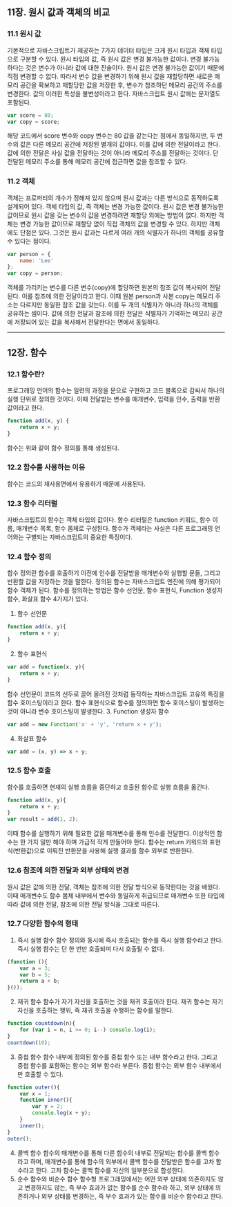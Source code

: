 ## 11장. 원시 값과 객체의 비교

### 11.1 원시 값

기본적으로 자바스크립트가 제공하는 7가지 데이터 타입은 크게 원시 타입과 객체 타입으로 구분할 수 있다.
원시 타입의 값, 즉 원시 값은 변경 불가능한 값이다. 변경 불가능하다는 것은 변수가 아니라 값에 대한 진술이다.
원시 값은 변경 불가능한 값이기 때문에 직접 변경할 수 없다. 따라서 변수 값을 변경하기 위해 원시 값을 재할당하면 새로운 메모리 공간을 확보하고 재할당한 값을 저장한 후, 변수가 참조하던 메모리 공간의 주소를 변경한다. 값의 이러한 특성을 불변성이라고 한다.
자바스크립트 원시 값에는 문자열도 포함된다.

```js
var score = 80;
var copy = score;
```
해당 코드에서 score 변수와 copy 변수는 80 값을 같는다는 점에서 동일하지만, 두 변수의 값은 다른 메모리 공간에 저장된 별개의 값이다. 이를 값에 의한 전달이라고 한다.
값에 의한 전달은 사실 값을 전달하는 것이 아니라 메모리 주소를 전달하는 것이다. 단 전달된 메모리 주소를 통해 메모리 공간에 접근하면 값을 참조할 수 있다.

### 11.2 객체

객체는 프로퍼티의 개수가 정해져 있지 않으며 원시 값과는 다른 방식으로 동작하도록 설계되어 있다.
객체 타입의 값, 즉 객체는 변경 가능한 값이다. 원시 값은 변경 불가능한 값이므로 원시 값을 갖는 변수의 값을 변경하려면 재할당 외에는 방법이 없다. 하지만 객체는 변경 가능한 값이므로 재할당 없이 직접 객체의 값을 변경할 수 있다. 
하지만 객체에도 단점은 있다. 그것은 원시 값과는 다르게 여러 개의 식별자가 하나의 객체를 공유할 수 있다는 점이다.
```js
var person = {
    name: 'Lee'
};
var copy = person;
```
객체를 가리키는 변수를 다른 변수(copy)에 할당하면 원본의 참조 값이 복사되어 전달된다. 이를 참조에 의한 전달이라고 한다. 이때 원본 person과 사본 copy는 메모리 주소는 다르지만 동일한 참조 값을 갖는다. 이를 두 개의 식별자가 아니라 하나의 객체를 공유하는 셈이다. 
값에 의한 전달과 참조에 의한 전달은 식별자가 기억하는 메모리 공간에 저장되어 있는 값을 복사해서 전달한다는 면에서 동일하다.

---

## 12장. 함수

### 12.1 함수란?

프로그래밍 언어의 함수는 일련의 과정을 문으로 구현하고 코드 블록으로 감싸서 하나의 실행 단위로 정의한 것이다. 이때 전달받는 변수를 매개변수, 입력을 인수, 출력을 반환값이라고 한다.
```js
function add(x, y) {
    return x + y;
}
```
함수는 위와 같이 함수 정의를 통해 생성된다.

### 12.2 함수를 사용하는 이유

함수는 코드의 재사용면에서 유용하기 때문에 사용된다.

### 12.3 함수 리터럴

자바스크립트의 함수는 객체 타입의 값이다. 
함수 리터럴은 function 키워드, 함수 이름, 매개변수 목록, 함수 몸체로 구성된다.
함수가 객체라는 사실은 다른 프로그래밍 언어와는 구별되는 자바스크립트의 중요한 특징이다.

### 12.4 함수 정의

함수 정의란 함수를 호출하기 이전에 인수를 전달받을 매개변수와 실행할 문들, 그리고 반환할 값을 지정하는 것을 말한다. 정의된 함수는 자바스크립트 엔진에 의해 평가되어 함수 객체가 된다.
함수를 정의하는 방법은 함수 선언문, 함수 표현식, Function 생성자 함수, 화살표 함수 4가지가 있다.
1. 함수 선언문
```js
function add(x, y){
    return x + y;
}
```
2. 함수 표현식
```js
var add = function(x, y){
    return x + y;
}
```
함수 선언문이 코드의 선두로 끌어 올려진 것처럼 동작하는 자바스크립트 고유의 특징을 함수 호이스팅이라고 한다.
함수 표현식으로 함수를 정의하면 함수 호이스팅이 발생하는 것이 아니라 변수 호이스팅이 발생한다.
3. Function 생성자 함수
```js
var add = new Function('x' + 'y', 'return x + y');
```
4. 화살표 함수
```js
var add = (x, y) => x + y;
```

### 12.5 함수 호출

함수를 호출하면 현재의 실행 흐름을 중단하고 호출된 함수로 실행 흐름을 옮긴다.
```js
function add(x, y){
    return x + y;
}
var result = add(1, 2);
```
이때 함수를 실행하기 위해 필요한 값을 매개변수를 통해 인수를 전달한다.
이상적인 함수는 한 가지 일만 해야 하며 가급적 작게 만들어야 한다.
함수는 return 키워드와 표현식(반환값)으로 이뤄진 반환문을 사용해 실행 결과를 함수 외부로 반환한다.

### 12.6 참조에 의한 전달과 외부 상태의 변경

원시 값은 값에 의한 전달, 객체는 참조에 의한 전달 방식으로 동작한다는 것을 배웠다. 이때 매개변수도 함수 몸체 내부에서 변수와 동일하게 취급되므로 매개변수 또한 타입에 따라 값에 의한 전달, 참조에 의한 전달 방식을 그대로 따른다.

### 12.7 다양한 함수의 형태

1. 즉시 실행 함수
함수 정의와 동시에 즉시 호출되는 함수를 즉시 실행 함수라고 한다. 즉시 실행 함수는 단 한 번만 호출되며 다시 호출될 수 없다.
```js
(function (){
    var a = 3;
    var b = 5;
    return a + b;
}());
```
2. 재귀 함수
함수가 자기 자신을 호출하는 것을 재귀 호출이라 한다. 재귀 함수는 자기 자신을 호출하는 행위, 즉 재귀 호출을 수행하는 함수를 말한다.
```js
function countdown(n){
    for (var i = n, i >= 0; i--) console.log(i);
}
countdown(10);
```
3. 중첩 함수
함수 내부에 정의된 함수를 중첩 함수 또는 내부 함수라고 한다. 그리고 중첩 함수를 포함하는 함수는 외부 함수라 부른다. 중첩 함수는 외부 함수 내부에서만 호출할 수 있다.
```js
function outer(){
    var x = 1;
    function inner(){
        var y = 2;
        console.log(x + y);
    }
    inner();
}
outer();
```
4. 콜백 함수
함수의 매개변수를 통해 다른 함수의 내부로 전달되는 함수를 콜백 함수라고 하며, 매개변수를 통해 함수의 외부에서 콜백 함수를 전달받은 함수를 고차 함수라고 한다. 고차 함수는 콜백 함수를 자신의 일부분으로 합성한다.
5. 순수 함수와 비순수 함수
함수형 프로그래밍에서는 어떤 외부 상태에 의존하지도 않고 변경하지도 않는, 즉 부수 효과가 없는 함수를 순수 함수라 하고, 외부 상태에 의존하거나 외부 상태를 변경하는, 즉 부수 효과가 있는 함수를 비순수 함수라고 한다.
